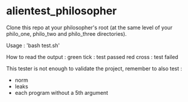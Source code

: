 # alientest_philosopher

Clone this repo at your philosopher's root (at the same level of your philo_one, philo_two and philo_three directories).

Usage : 'bash test.sh'

How to read the output : 
	green tick : test passed
	red cross : test failed

This tester is not enough to validate the project, remember to also test :
- norm
- leaks
- each program without a 5th argument